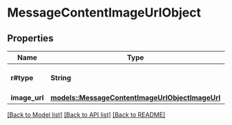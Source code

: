 # MessageContentImageUrlObject

## Properties

Name | Type | Description | Notes
------------ | ------------- | ------------- | -------------
**r#type** | **String** | The type of the content part. | 
**image_url** | [**models::MessageContentImageUrlObjectImageUrl**](MessageContentImageUrlObject_image_url.md) |  | 

[[Back to Model list]](../README.md#documentation-for-models) [[Back to API list]](../README.md#documentation-for-api-endpoints) [[Back to README]](../README.md)


